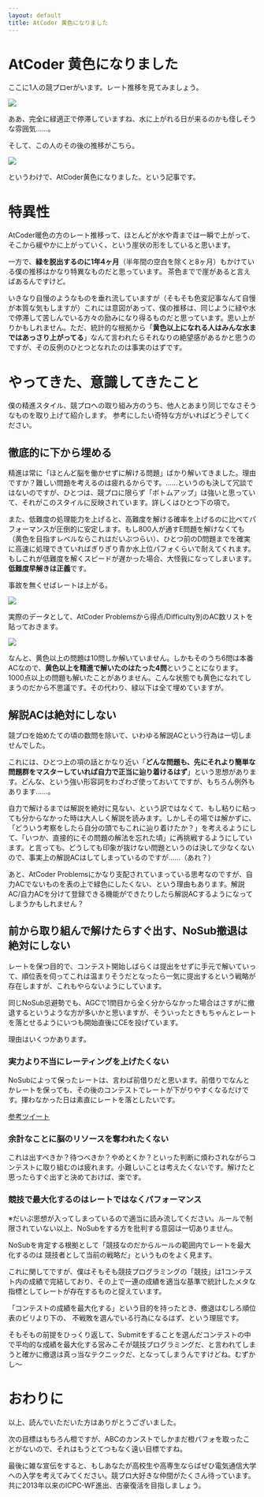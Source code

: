 ```yaml
---
layout: default
title: AtCoder 黄色になりました
---
```


# AtCoder 黄色になりました

ここに1人の競プロerがいます。レート推移を見てみましょう。

![](https://pbs.twimg.com/media/EXLXsTdUEAQy04Q?format=png&name=small)

ああ、完全に緑適正で停滞していますね、水に上がれる日が来るのかも怪しそうな雰囲気……。

そして、この人のその後の推移がこちら。

![](https://pbs.twimg.com/media/EXLXtXnVcAEhmRY?format=png&name=small)


というわけで、AtCoder黄色になりました。という記事です。

# 特異性

AtCoder暖色の方のレート推移って、ほとんどが水や青までは一瞬で上がって、そこから緩やかに上がっていく、という崖状の形をしていると思います。

一方で、**緑を脱出するのに1年4ヶ月**（半年間の空白を除くと8ヶ月）もかけている僕の推移はかなり特異なものだと思っています。
茶色までで崖があると言えばあるんですけど。

いきなり自慢のようなものを垂れ流していますが（そもそも色変記事なんて自慢が本質な気もしますが）これには意図があって、僕の推移は、同じように緑や水で停滞して苦しんでいる方々の励みになり得るものだと思っています。思い上がりかもしれません。ただ、統計的な根拠から「**黄色以上になれる人はみんな水まではあっさり上がってる**」なんて言われたらそれなりの絶望感があるかと思うのですが、その反例のひとつとなれたのは事実のはずです。

# やってきた、意識してきたこと

僕の精進スタイル、競プロへの取り組み方のうち、他人とあまり同じでなさそうなものを取り上げて紹介します。
参考にしたい奇特な方がいればどうぞしてください。

## 徹底的に下から埋める

精進は常に「ほとんど脳を働かせずに解ける問題」ばかり解いてきました。理由ですか？難しい問題を考えるのは疲れるからです。……というのも決して冗談ではないのですが、ひとつは、競プロに限らず「ボトムアップ」は強いと思っていて、それがこのスタイルに反映されています。詳しくはひとつ下の項で。

また、低難度の処理能力を上げると、高難度を解ける確率を上げるのに比べてパフォーマンスが圧倒的に安定します。もし800人が通すE問題を解けなくても（黄色を目指すレベルならこれはだいぶつらい）、ひとつ前のD問題までを確実に高速に処理できていればぎりぎり青か水上位パフォくらいで耐えてくれます。もしこれが低難度を解くスピードが遅かった場合、大怪我になってしまいます。**低難度早解きは正義**です。

事故を無くせばレートは上がる。

![](https://imgur.com/LAE3P0O.png)

実際のデータとして、AtCoder Problemsから得点/Difficulty別のAC数リストを貼っておきます。

![](https://imgur.com/ZZuBAGb.png)

なんと、黄色以上の問題は10問しか解いていません。しかもそのうち6問は本番ACなので、**黄色以上を精進で解いたのはたった4問**ということになります。1000点以上の問題も解いたことがありません。こんな状態でも黄色になれてしまうのだから不思議です。その代わり、緑以下は全て埋めていますが。


## 解説ACは絶対にしない

競プロを始めたての頃の数問を除いて、いわゆる解説ACという行為は一切しませんでした。

これには、ひとつ上の項の話とかなり近い「**どんな問題も、先にそれより簡単な問題群をマスターしていれば自力で正当に辿り着けるはず**」という思想があります。どんな、という強い形容詞をわざわざ使っておいてですが、もちろん例外もあります……。

自力で解けるまでは解説を絶対に見ない、という訳ではなくて、もし粘りに粘っても分からなかった時は大人しく解説を読みます。しかしその場では解かずに、「どういう考察をしたら自分の頭でもこれに辿り着けたか？」を考えるようにして、「いつか、直接的にその問題の解法を忘れた頃」に再挑戦するようにしています。と言っても、どうしても印象が抜けない問題というのは決して少なくないので、事実上の解説ACはしてしまっているのですが……（あれ？）

あと、AtCoder Problemsにかなり支配されていまっている思考なのですが、自力ACでないものを表の上で緑色にしたくない、という理由もあります。解説AC/自力ACを分けて登録できる機能ができたりしたら解説ACするようになってしまうかもしれません？

## 前から取り組んで解けたらすぐ出す、NoSub撤退は絶対にしない

レートを保つ目的で、コンテスト開始しばらくは提出をせずに手元で解いていって、順位表を伺ってこれは温まりそうだとなったら一気に提出するという戦略が存在しますが、これもやらないようにしています。

同じNoSub忌避勢でも、AGCで1問目から全く分からなかった場合はさすがに撤退するというような方が多いかと思いますが、そういったときもちゃんとレートを落とせるようにいつも開始直後にCEを投げています。

理由はいくつかあります。

### 実力より不当にレーティングを上げたくない

NoSubによって保ったレートは、言わば前借りだと思います。前借りでなんとかレートを保っても、その後のコンテストでレートが下がりやすくなるだけです。揮わなかった日は素直にレートを落としたいです。

[参考ツイート](https://twitter.com/_phocom/status/1142751572763521024)

### 余計なことに脳のリソースを奪われたくない

これは出すべきか？待つべきか？やめとくか？といった判断に煩わされながらコンテストに取り組むのは疲れます。小難しいことは考えたくないです。解けたと思ったらすぐ出すと決めておけば、楽です。

### 競技で最大化するのはレートではなくパフォーマンス

※だいぶ思想が入ってしまっているので適当に読み流してください。ルールで制限されていない以上、NoSubをする方を批判する意図は一切ありません。


NoSubを肯定する根拠として「競技なのだからルールの範囲内でレートを最大化するのは
競技者として当前の戦略だ」というものをよく見ます。

これに関してですが、僕はそもそも競技プログラミングの「競技」は1コンテスト内の成績で完結しており、その上で一連の成績を適当な基準で統計したメタな指標としてレートが存在するものと捉えています。

「コンテストの成績を最大化する」という目的を持ったとき、撤退はむしろ順位表のビリより下の、
不戦敗を選んでいる行為になるはず、という理屈です。

そもそもの前提をひっくり返して、Submitをすることを選んだコンテストの中で平均的な成績を最大化する営みこそが競技プログラミングだ、と言われてしまうと確かに撤退は真っ当なテクニックだ、となってしまうんですけどね。むずかし～


# おわりに

以上、読んでいただいた方はありがとうございました。

次の目標はもちろん橙ですが、ABCのカンストでしかまだ橙パフォを取ったことがないので、それはもうとてつもなく遠い目標ですね。

最後に雑な宣伝をすると、もしあなたが高校生や高専生ならばぜひ電気通信大学への入学を考えてみてください。競プロ大好きな仲間がたくさん待っています。共に2013年以来のICPC-WF進出、古豪復活を目指しましょう。